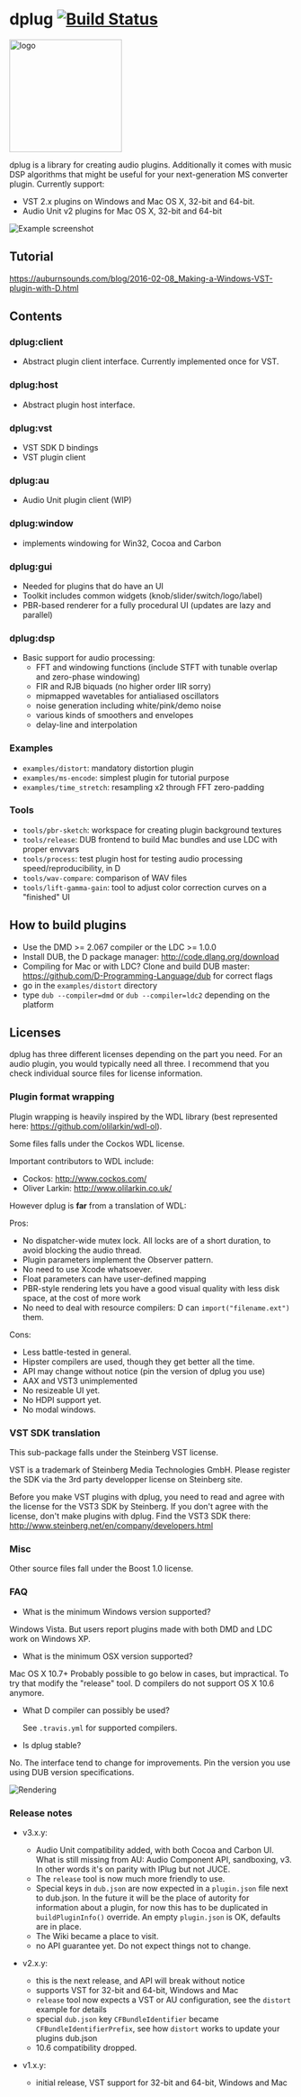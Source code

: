 # dplug [![Build Status](https://travis-ci.org/p0nce/dplug.png?branch=master)](https://travis-ci.org/p0nce/dplug)

<img alt="logo" src="https://cdn.rawgit.com/p0nce/dplug/master/logo.svg" width="200">

dplug is a library for creating audio plugins.
Additionally it comes with music DSP algorithms that might be useful for your next-generation MS converter plugin.
Currently support:
- VST 2.x plugins on Windows and Mac OS X, 32-bit and 64-bit.
- Audio Unit v2 plugins for Mac OS X, 32-bit and 64-bit

![Example screenshot](screenshot.jpg "With a bit of work")

## Tutorial

https://auburnsounds.com/blog/2016-02-08_Making-a-Windows-VST-plugin-with-D.html


## Contents

### dplug:client
  * Abstract plugin client interface. Currently implemented once for VST.

### dplug:host
  * Abstract plugin host interface.

### dplug:vst
  * VST SDK D bindings
  * VST plugin client

### dplug:au
  * Audio Unit plugin client (WIP)

### dplug:window
   * implements windowing for Win32, Cocoa and Carbon

### dplug:gui
   * Needed for plugins that do have an UI
   * Toolkit includes common widgets (knob/slider/switch/logo/label)
   * PBR-based renderer for a fully procedural UI (updates are lazy and parallel)

### dplug:dsp
  * Basic support for audio processing:
    - FFT and windowing functions (include STFT with tunable overlap and zero-phase windowing)
    - FIR and RJB biquads (no higher order IIR sorry)
    - mipmapped wavetables for antialiased oscillators
    - noise generation including white/pink/demo noise
    - various kinds of smoothers and envelopes
    - delay-line and interpolation

### Examples
   * `examples/distort`: mandatory distortion plugin
   * `examples/ms-encode`: simplest plugin for tutorial purpose
   * `examples/time_stretch`: resampling x2 through FFT zero-padding

### Tools
   * `tools/pbr-sketch`: workspace for creating plugin background textures
   * `tools/release`: DUB frontend to build Mac bundles and use LDC with proper envvars
   * `tools/process`: test plugin host for testing audio processing speed/reproducibility, in D
   * `tools/wav-compare`: comparison of WAV files
   * `tools/lift-gamma-gain`: tool to adjust color correction curves on a "finished" UI


## How to build plugins

- Use the DMD >= 2.067 compiler or the LDC >= 1.0.0
- Install DUB, the D package manager: http://code.dlang.org/download
- Compiling for Mac or with LDC? Clone and build DUB master: https://github.com/D-Programming-Language/dub for correct flags
- go in the `examples/distort` directory
- type `dub --compiler=dmd` or `dub --compiler=ldc2` depending on the platform

## Licenses

dplug has three different licenses depending on the part you need.
For an audio plugin, you would typically need all three.
I recommend that you check individual source files for license information.

### Plugin format wrapping

Plugin wrapping is heavily inspired by the WDL library (best represented here: https://github.com/olilarkin/wdl-ol).

Some files falls under the Cockos WDL license.

Important contributors to WDL include:
- Cockos: http://www.cockos.com/
- Oliver Larkin: http://www.olilarkin.co.uk/


However dplug is **far** from a translation of WDL:

Pros:
- No dispatcher-wide mutex lock. All locks are of a short duration, to avoid blocking the audio thread.
- Plugin parameters implement the Observer pattern.
- No need to use Xcode whatsoever.
- Float parameters can have user-defined mapping
- PBR-style rendering lets you have a good visual quality with less disk space, at the cost of more work
- No need to deal with resource compilers: D can `import("filename.ext")` them.

Cons:
- Less battle-tested in general.
- Hipster compilers are used, though they get better all the time.
- API may change without notice (pin the version of dplug you use)
- AAX and VST3 unimplemented
- No resizeable UI yet.
- No HDPI support yet.
- No modal windows.


### VST SDK translation

This sub-package falls under the Steinberg VST license.

VST is a trademark of Steinberg Media Technologies GmbH.
Please register the SDK via the 3rd party developper license on Steinberg site.

Before you make VST plugins with dplug, you need to read and agree with the license for the VST3 SDK by Steinberg.
If you don't agree with the license, don't make plugins with dplug.
Find the VST3 SDK there: http://www.steinberg.net/en/company/developers.html

### Misc

Other source files fall under the Boost 1.0 license.


### FAQ

- What is the minimum Windows version supported?

Windows Vista. But users report plugins made with both DMD and LDC work on Windows XP.

- What is the minimum OSX version supported?

Mac OS X 10.7+
Probably possible to go below in cases, but impractical. To try that modify the "release" tool.
D compilers do not support OS X 10.6 anymore.

- What D compiler can possibly be used?

   See `.travis.yml` for supported compilers.

- Is dplug stable?

No. The interface tend to change for improvements.
Pin the version you use using DUB version specifications.

![Rendering](rendering.jpg)


### Release notes

- v3.x.y:
  * Audio Unit compatibility added, with both Cocoa and Carbon UI. What is still missing from AU: Audio Component API, sandboxing, v3. In other words it's on parity with IPlug but not JUCE.
  * The `release` tool is now much more friendly to use.
  * Special keys in `dub.json` are now expected in a `plugin.json` file next to dub.json. In the future it will be the place of autority for information about a plugin, for now this has to be duplicated in `buildPluginInfo()` override. An empty `plugin.json` is OK, defaults are in place.
  * The Wiki became a place to visit.
  * no API guarantee yet. Do not expect things not to change.

- v2.x.y:
  * this is the next release, and API will break without notice
  * supports VST for 32-bit and 64-bit, Windows and Mac
  * `release` tool now expects a VST or AU configuration, see the `distort` example for details
  * special `dub.json` key `CFBundleIdentifier` became `CFBundleIdentifierPrefix`, see how `distort` works to update your plugins dub.json
  * 10.6 compatibility dropped.

- v1.x.y:
  * initial release, VST support for 32-bit and 64-bit, Windows and Mac